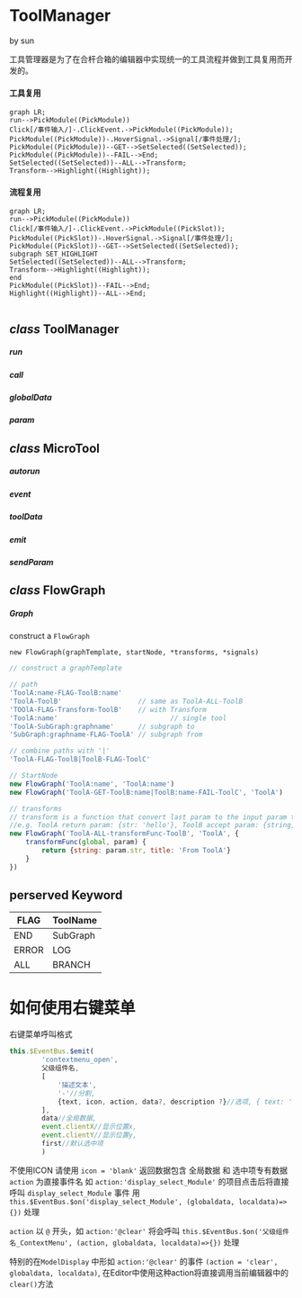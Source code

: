 # ToolManager

by sun

工具管理器是为了在合杆合箱的编辑器中实现统一的工具流程并做到工具复用而开发的。

#### 工具复用

```mermaid
graph LR;
run-->PickModule((PickModule))
Click[/事件输入/]-.ClickEvent.->PickModule((PickModule));
PickModule((PickModule))-.HoverSignal.->Signal[/事件处理/];
PickModule((PickModule))--GET-->SetSelected((SetSelected));
PickModule((PickModule))--FAIL-->End;
SetSelected((SetSelected))--ALL-->Transform;
Transform-->Highlight((Highlight));

```

#### 流程复用

```mermaid
graph LR;
run-->PickModule((PickModule))
Click[/事件输入/]-.ClickEvent.->PickModule((PickSlot));
PickModule((PickSlot))-.HoverSignal.->Signal[/事件处理/];
PickModule((PickSlot))--GET-->SetSelected((SetSelected));
subgraph SET_HIGHLIGHT
SetSelected((SetSelected))--ALL-->Transform;
Transform-->Highlight((Highlight));
end
PickModule((PickSlot))--FAIL-->End;
Highlight((Highlight))--ALL-->End;


```



## *class* ToolManager

##### run

##### call

##### globalData

##### param

## *class* MicroTool

##### autorun

##### event

##### toolData

##### emit

##### sendParam

## *class* FlowGraph

##### Graph

construct a `FlowGraph`

`new FlowGraph(graphTemplate, startNode, *transforms, *signals)`

```js
// construct a graphTemplate

// path
'ToolA:name-FLAG-ToolB:name'
'ToolA-ToolB'					// same as ToolA-ALL-ToolB
'TOOlA-FLAG-Transform-ToolB'	// with Transform
'ToolA:name'							// single tool
'ToolA-SubGraph:graphname'		// subgraph to
'SubGraph:graphname-FLAG-ToolA'	// subgraph from

// combine paths with '|'
'ToolA-FLAG-ToolB|ToolB-FLAG-ToolC'

// StartNode
new FlowGraph('ToolA:name', 'ToolA:name')
new FlowGraph('ToolA-GET-ToolB:name|ToolB:name-FAIL-ToolC', 'ToolA')

// transforms
// transform is a function that convert last param to the input param to be accepted by the next Node 
//e.g. ToolA return param: {str: 'hello'}, ToolB accept param: {string, title} use transform
new FlowGraph('ToolA-ALL-transformFunc-ToolB', 'ToolA', {
	transformFunc(global, param) {
		return {string: param.str, title: 'From ToolA'}
	}
})
```

## perserved Keyword

| FLAG  | ToolName |
| ----- | -------- |
| END   | SubGraph |
| ERROR | LOG      |
| ALL   | BRANCH   |


# 如何使用右键菜单
右键菜单呼叫格式
```js
this.$EventBus.$emit(
		'contextmenu_open',
		父级组件名, 
		[
			'描述文本',
			'-'//分割,
			{text, icon, action, data?, description ?}//选项, { text: '视图', list: [], first: 0 }//二级菜单，支持嵌套，first表示对其项
		],
		data//全局数据,
		event.clientX//显示位置x,
		event.clientY//显示位置y,
		first//默认选中项
		)
```
不使用ICON 请使用 ```icon = 'blank'```
返回数据包含 全局数据 和 选中项专有数据
```action``` 为直接事件名 如 ```action:'display_select_Module'``` 的项目点击后将直接呼叫 ```display_select_Module``` 事件 用 ```this.$EventBus.$on('display_select_Module', (globaldata, localdata)=>{})``` 处理

```action``` 以 ```@``` 开头，如 ```action:'@clear'``` 将会呼叫 ```this.$EventBus.$on('父级组件名_ContextMenu', (action, globaldata, localdata)=>{})``` 处理

特别的在```ModelDisplay``` 中形如 ```action:'@clear'``` 的事件 ```(action = 'clear', globaldata, localdata)```, 在Editor中使用这种action将直接调用当前编辑器中的```clear()```方法
